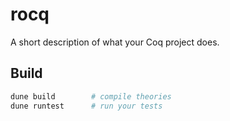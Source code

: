 # rocq

A short description of what your Coq project does.

## Build

```bash
dune build        # compile theories
dune runtest      # run your tests
```
